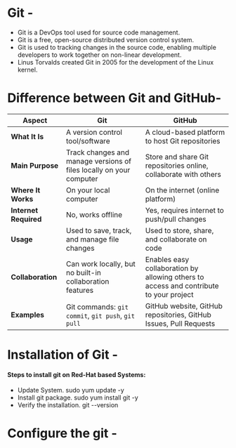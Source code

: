 # Git -
- Git is a DevOps tool used for source code management.
- Git is a free, open-source distributed version control system.
- Git is used to tracking changes in the source code, enabling multiple developers to work together on non-linear development.
- Linus Torvalds created Git in 2005 for the development of the Linux kernel.

# Difference between Git and GitHub-

| **Aspect**         | **Git**                                       | **GitHub**                                |
|--------------------|-----------------------------------------------|-------------------------------------------|
| **What It Is**     | A version control tool/software               | A cloud-based platform to host Git repositories |
| **Main Purpose**   | Track changes and manage versions of files locally on your computer | Store and share Git repositories online, collaborate with others |
| **Where It Works** | On your local computer                        | On the internet (online platform)         |
| **Internet Required** | No, works offline                           | Yes, requires internet to push/pull changes |
| **Usage**          | Used to save, track, and manage file changes  | Used to store, share, and collaborate on code |
| **Collaboration**  | Can work locally, but no built-in collaboration features | Enables easy collaboration by allowing others to access and contribute to your project |
| **Examples**       | Git commands: `git commit`, `git push`, `git pull` | GitHub website, GitHub repositories, GitHub Issues, Pull Requests |




# Installation of Git -

#### Steps to install git on Red-Hat based Systems:
- Update System.
         sudo yum update -y
- Install git package.
         sudo yum install git -y
- Verify the installation.
         git --version
   
# Configure the git -
